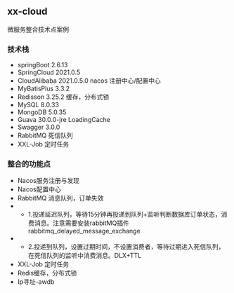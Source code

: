 ## xx-cloud
微服务整合技术点案例

### 技术栈
- springBoot 2.6.13
- SpringCloud 2021.0.5
- CloudAlibaba 2021.0.5.0 nacos 注册中心/配置中心
- MyBatisPlus 3.3.2
- Redisson 3.25.2 缓存，分布式锁
- MySQL 8.0.33
- MongoDB 5.0.35
- Guava 30.0.0-jre LoadingCache
- Swagger 3.0.0
- RabbitMQ 死信队列
- XXL-Job 定时任务

### 整合的功能点
- Nacos服务注册与发现
- Nacos配置中心
- RabbitMQ 消息队列，订单失效
- - 1.投递延迟队列，等待15分钟再投递到队列+监听判断数据库订单状态，消费消息。注意需要安装rabbitMQ插件 rabbitmq_delayed_message_exchange
- - 2.投递到队列，设置过期时间，不设置消费者，等待过期进入死信队列，在死信队列的监听中消费消息。DLX+TTL
- XXL-Job 定时任务
- Redis缓存，分布式锁
- Ip寻址-awdb